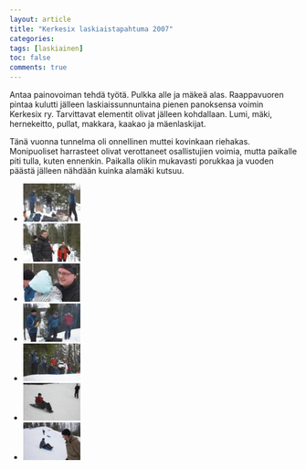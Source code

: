 ```yaml
---
layout: article
title: "Kerkesix laskiaistapahtuma 2007"
categories:
tags: [laskiainen]
toc: false
comments: true
---
```


Antaa painovoiman tehdä työtä. Pulkka alle ja mäkeä alas. Raappavuoren
pintaa kulutti jälleen laskiaissunnuntaina pienen panoksensa voimin
Kerkesix ry. Tarvittavat elementit olivat jälleen kohdallaan. Lumi,
mäki, hernekeitto, pullat, makkara, kaakao ja mäenlaskijat.

Tänä vuonna tunnelma oli onnellinen muttei kovinkaan riehakas.
Monipuoliset harrasteet olivat verottaneet osallistujien voimia, mutta
paikalle piti tulla, kuten ennenkin. Paikalla olikin mukavasti porukkaa
ja vuoden päästä jälleen nähdään kuinka alamäki kutsuu.

<div class="th-grid image-gallery" markdown="1">

- [![](/images/laskiainen-2007/Thumbnails/luokittelematonlaskiainen2007_01b.jpg)](/images/laskiainen-2007/luokittelematonlaskiainen2007_01b.jpg)
- [![](/images/laskiainen-2007/Thumbnails/luokittelematonlaskiainen2007_02b.jpg)](/images/laskiainen-2007/luokittelematonlaskiainen2007_02b.jpg)
- [![](/images/laskiainen-2007/Thumbnails/luokittelematonlaskiainen2007_03b.jpg)](/images/laskiainen-2007/luokittelematonlaskiainen2007_03b.jpg)
- [![](/images/laskiainen-2007/Thumbnails/luokittelematonlaskiainen2007_04b.jpg)](/images/laskiainen-2007/luokittelematonlaskiainen2007_04b.jpg)
- [![](/images/laskiainen-2007/Thumbnails/luokittelematonlaskiainen2007_05b.jpg)](/images/laskiainen-2007/luokittelematonlaskiainen2007_05b.jpg)
- [![](/images/laskiainen-2007/Thumbnails/luokittelematonlaskiainen2007_06b.jpg)](/images/laskiainen-2007/luokittelematonlaskiainen2007_06b.jpg)
- [![](/images/laskiainen-2007/Thumbnails/luokittelematonlaskiainen2007_07b.jpg)](/images/laskiainen-2007/luokittelematonlaskiainen2007_07b.jpg)

</div>
